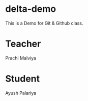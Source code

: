 # delta-demo
This is a Demo for Git &amp; Github class.

# Teacher
Prachi Malviya

# Student 
Ayush Palariya